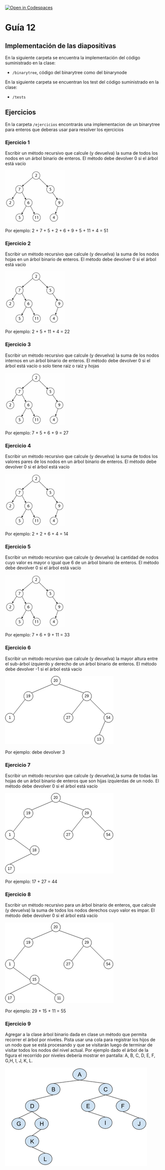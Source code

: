 [![Open in Codespaces](https://classroom.github.com/assets/launch-codespace-7f7980b617ed060a017424585567c406b6ee15c891e84e1186181d67ecf80aa0.svg)](https://classroom.github.com/open-in-codespaces?assignment_repo_id=11231007)
# Guía 12
## Implementación de las diapositivas

En la siguiente carpeta se encuentra la implementación del código suministrado en la clase:

- `/binarytree`, código del binarytree como del binarynode

En la siguiente carpeta se encuentran los test del código suministrado en la clase:

- `/tests`

## Ejercicios

En la carpeta `/ejercicios` encontrarás una implementacion de un binarytree para enteros que deberas usar para resolver los ejercicios


### Ejercicio 1
Escribir un método recursivo que calcule (y devuelva) la suma de todos los nodos en un árbol binario de enteros. El método debe devolver 0 si el árbol está vacío

![](imagenes/tree.png)

Por ejemplo: 2 + 7 + 5 + 2 + 6 + 9 + 5 + 11 + 4 =  51

### Ejercicio 2
Escribir un método recursivo que calcule (y devuelva) la suma de los nodos hojas en un árbol binario de enteros. El método debe devolver 0 si el árbol está vacío

![](imagenes/tree.png)

Por ejemplo: 2 + 5 + 11 + 4 =  22

### Ejercicio 3
Escribir un método recursivo que calcule (y devuelva) la suma de los nodos internos en un árbol binario de enteros. El método debe devolver 0 si el árbol está vacío o solo tiene raiz o raiz y hojas

![](imagenes/tree.png)

Por ejemplo: 7 + 5 + 6 + 9 =  27

### Ejercicio 4
Escribir un método recursivo que calcule (y devuelva) la suma de todos los valores pares de los nodos en un árbol binario de enteros. El método debe devolver 0 si el árbol está vacío

![](imagenes/tree.png)

Por ejemplo: 2 + 2 + 6 + 4 =  14

### Ejercicio 5
Escribir un método recursivo que calcule (y devuelva) la cantidad de nodos cuyo valor es mayor o igual que 6 de un árbol binario de enteros. El método debe devolver 0 si el árbol está vacío

![](imagenes/tree.png)

Por ejemplo: 7 + 6 + 9 + 11 =  33

### Ejercicio 6
Escribir un método recursivo que calcule (y devuelva) la mayor altura entre el sub-árbol izquierdo y derecho de un árbol binario de enteros. El método debe devolver -1 si el árbol está vacío

![](imagenes/ejer6.jpg)

Por ejemplo: debe devolver 3

### Ejercicio 7
Escribir un método recursivo que calcule (y devuelva),la suma de todas las hojas de un árbol binario de enteros que son hijas izquierdas de un nodo. El método debe devolver 0 si el árbol está vacío

![](imagenes/ejer7.jpg)

Por ejemplo: 17 + 27 = 44

### Ejercicio 8

Escribir un método recursivo para un árbol binario de enteros, que calcule (y devuelva) la suma de todos los nodos derechos cuyo valor es impar. El método debe devolver 0 si el árbol está vacío

![](imagenes/ejer8.jpg)

Por ejemplo: 29 + 15 + 11 = 55

### Ejercicio 9

Agregar a la clase árbol binario dada en clase un método que permita recorrer el árbol por niveles. Pista usar una cola para registrar los hijos de un nodo que se está procesando y que se visitarán luego de terminar de visitar todos los nodos del nivel actual. Por ejemplo dado el árbol de la figura el recorrido por niveles debería mostrar en pantalla: A, B, C, D, E, F, G,H, I, J, K, L.

![](imagenes/ejer9.png)
